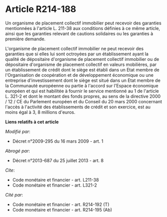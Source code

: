 # Article R214-188

Un organisme de placement collectif immobilier peut recevoir des garanties mentionnées à l'article L. 211-38 aux conditions
définies à ce même article, ainsi que les garanties relevant de cautions solidaires ou les garanties à première demande.

L'organisme de placement collectif immobilier ne peut recevoir des garanties que si elles lui sont octroyées par un
établissement ayant la qualité de dépositaire d'organisme de placement collectif immobilier ou de dépositaire d'organisme de
placement collectif en valeurs mobilières, par un établissement de crédit dont le siège est établi dans un Etat membre de
l'Organisation de coopération et de développement économique ou une entreprise d'investissement dont le siège est situé dans
un Etat membre de la Communauté européenne ou partie à l'accord sur l'Espace économique européen et qui est habilitée à
fournir le service mentionné au 1 de l'article L. 321-2 et dont le montant des fonds propres, au sens de la directive 2000 /
12 / CE du Parlement européen et du Conseil du 20 mars 2000 concernant l'accès à l'activité des établissements de crédit et
son exercice, est au moins égal à 3, 8 millions d'euros.

**Liens relatifs à cet article**

_Modifié par_:

  - Décret n°2009-295 du 16 mars 2009 - art. 1

_Abrogé par_:

  - Décret n°2013-687 du 25 juillet 2013 - art. 8

_Cite_:

  - Code monétaire et financier - art. L211-38
  - Code monétaire et financier - art. L321-2

_Cité par_:

  - Code monétaire et financier - art. R214-192 (T)
  - Code monétaire et financier - art. R214-195 (Ab)

